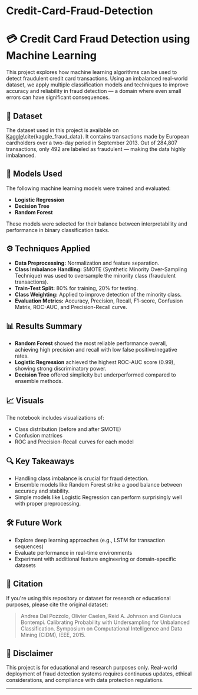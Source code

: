 # Credit-Card-Fraud-Detection
# 💳 Credit Card Fraud Detection using Machine Learning

This project explores how machine learning algorithms can be used to detect fraudulent credit card transactions. Using an imbalanced real-world dataset, we apply multiple classification models and techniques to improve accuracy and reliability in fraud detection — a domain where even small errors can have significant consequences.

## 📂 Dataset

The dataset used in this project is available on [Kaggle](https://www.kaggle.com/datasets/mlg-ulb/creditcardfraud)\cite{kaggle_fraud_data}. It contains transactions made by European cardholders over a two-day period in September 2013. Out of 284,807 transactions, only 492 are labeled as fraudulent — making the data highly imbalanced.

## 🧠 Models Used

The following machine learning models were trained and evaluated:
- **Logistic Regression**
- **Decision Tree**
- **Random Forest**

These models were selected for their balance between interpretability and performance in binary classification tasks.

## ⚙️ Techniques Applied

- **Data Preprocessing:** Normalization and feature separation.
- **Class Imbalance Handling:** SMOTE (Synthetic Minority Over-Sampling Technique) was used to oversample the minority class (fraudulent transactions).
- **Train-Test Split:** 80% for training, 20% for testing.
- **Class Weighting:** Applied to improve detection of the minority class.
- **Evaluation Metrics:** Accuracy, Precision, Recall, F1-score, Confusion Matrix, ROC-AUC, and Precision-Recall curve.

## 📊 Results Summary

- **Random Forest** showed the most reliable performance overall, achieving high precision and recall with low false positive/negative rates.
- **Logistic Regression** achieved the highest ROC-AUC score (0.99), showing strong discriminatory power.
- **Decision Tree** offered simplicity but underperformed compared to ensemble methods.

## 📈 Visuals

The notebook includes visualizations of:
- Class distribution (before and after SMOTE)
- Confusion matrices
- ROC and Precision-Recall curves for each model

## 🔍 Key Takeaways

- Handling class imbalance is crucial for fraud detection.
- Ensemble models like Random Forest strike a good balance between accuracy and stability.
- Simple models like Logistic Regression can perform surprisingly well with proper preprocessing.

## 🛠️ Future Work

- Explore deep learning approaches (e.g., LSTM for transaction sequences)
- Evaluate performance in real-time environments
- Experiment with additional feature engineering or domain-specific datasets

## 🧾 Citation

If you're using this repository or dataset for research or educational purposes, please cite the original dataset:

> Andrea Dal Pozzolo, Olivier Caelen, Reid A. Johnson and Gianluca Bontempi. Calibrating Probability with Undersampling for Unbalanced Classification. Symposium on Computational Intelligence and Data Mining (CIDM), IEEE, 2015.

## 📌 Disclaimer

This project is for educational and research purposes only. Real-world deployment of fraud detection systems requires continuous updates, ethical considerations, and compliance with data protection regulations.

---


